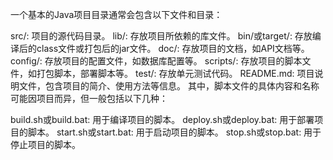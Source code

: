 一个基本的Java项目目录通常会包含以下文件和目录：

src/: 项目的源代码目录。
lib/: 存放项目所依赖的库文件。
bin/或target/: 存放编译后的class文件或打包后的jar文件。
doc/: 存放项目的文档，如API文档等。
config/: 存放项目的配置文件，如数据库配置等。
scripts/: 存放项目的脚本文件，如打包脚本，部署脚本等。
test/: 存放单元测试代码。
README.md: 项目说明文件，包含项目的简介、使用方法等信息。
其中，脚本文件的具体内容和名称可能因项目而异，但一般包括以下几种：

build.sh或build.bat: 用于编译项目的脚本。
deploy.sh或deploy.bat: 用于部署项目的脚本。
start.sh或start.bat: 用于启动项目的脚本。
stop.sh或stop.bat: 用于停止项目的脚本。